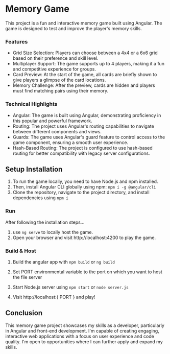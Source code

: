 # Memory Game

This project is a fun and interactive memory game built using Angular. The game is designed to test and improve the player's memory skills.

### Features

- Grid Size Selection: Players can choose between a 4x4 or a 6x6 grid based on their preference and skill level.
- Multiplayer Support: The game supports up to 4 players, making it a fun and competitive experience for groups.
- Card Preview: At the start of the game, all cards are briefly shown to give players a glimpse of the card locations.
- Memory Challenge: After the preview, cards are hidden and players must find matching pairs using their memory.

### Technical Highlights

- Angular: The game is built using Angular, demonstrating proficiency in this popular and powerful framework.
- Routing: The project uses Angular's routing capabilities to navigate between different components and views.
- Guards: The game uses Angular's guard feature to control access to the game component, ensuring a smooth user experience.
- Hash-Based Routing: The project is configured to use hash-based routing for better compatibility with legacy server configurations.

## Setup Installation

1. To run the game locally, you need to have Node.js and npm installed.
2. Then, install Angular CLI globally using npm: `npm i -g @angular/cli`
3. Clone the repository, navigate to the project directory, and install dependencies using `npm i`

### Run

After following the installation steps...
1. use `ng serve` to locally host the game.
2. Open your browser and visit http://localhost:4200 to play the game.

### Build & Host

1. Build the angular app with `npm build` or `ng build`

2. Set PORT environmental variable to the port on which you want to host the file server

3. Start Node.js server using `npm start` or `node server.js`

4. Visit http://localhost:{ PORT } and play!

## Conclusion

This memory game project showcases my skills as a developer, particularly in Angular and front-end development. I'm capable of creating engaging, interactive web applications with a focus on user experience and code quality. I'm open to opportunities where I can further apply and expand my skills.
